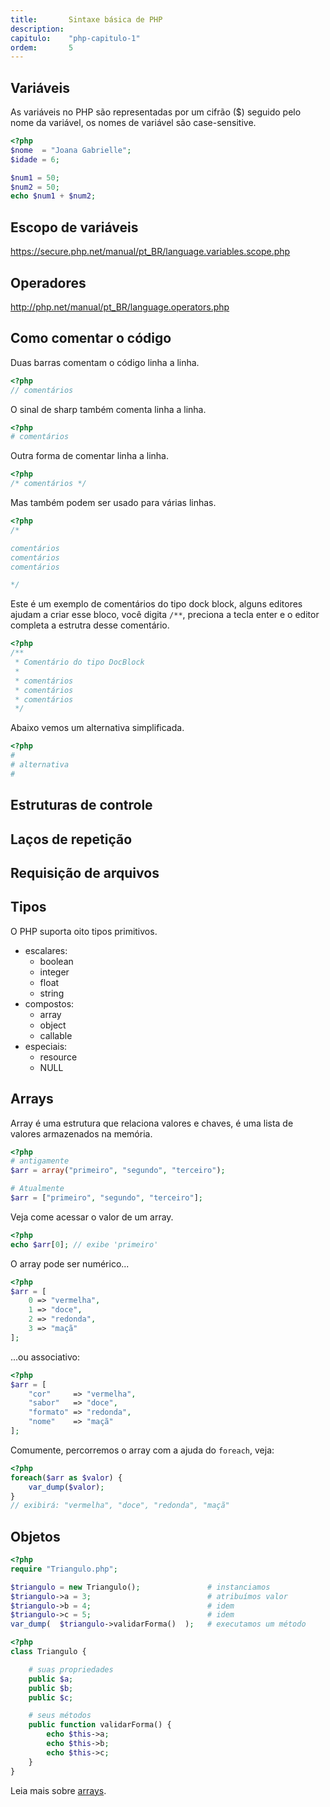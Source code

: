 ```yaml
---
title:       Sintaxe básica de PHP
description: 
capitulo:    "php-capitulo-1"
ordem:       5
---
```


## Variáveis

As variáveis no PHP são representadas por um cifrão ($) seguido pelo nome da variável, os nomes de variável são 
case-sensitive. 

```php
<?php
$nome  = "Joana Gabrielle";
$idade = 6;

$num1 = 50;
$num2 = 50;
echo $num1 + $num2;
```


## Escopo de variáveis

https://secure.php.net/manual/pt_BR/language.variables.scope.php



## Operadores

http://php.net/manual/pt_BR/language.operators.php



## Como comentar o código

Duas barras comentam o código linha a linha.

```php
<?php
// comentários
```

O sinal de sharp também comenta linha a linha.

```php
<?php
# comentários
```

Outra forma de comentar linha a linha.

```php
<?php
/* comentários */
```

Mas também podem ser usado para várias linhas.

```php
<?php
/*

comentários
comentários
comentários

*/
```

Este é um exemplo de comentários do tipo dock block, alguns editores ajudam a criar esse bloco, você digita `/**`, 
preciona a tecla enter e o editor completa a estrutra desse comentário.

```php
<?php
/**
 * Comentário do tipo DocBlock
 *
 * comentários
 * comentários
 * comentários
 */
```

Abaixo vemos um alternativa simplificada.

```php
<?php
#
# alternativa 
#
```

## Estruturas de controle

## Laços de repetição

## Requisição de arquivos


## Tipos

O PHP suporta oito tipos primitivos.

- escalares:
    + boolean
    + integer
    + float
    + string
- compostos:
    + array
    + object
    + callable
- especiais:
    + resource
    + NULL


## Arrays

Array é uma estrutura que relaciona valores e chaves, é uma lista de valores armazenados na memória.

```php
<?php
# antigamente
$arr = array("primeiro", "segundo", "terceiro");

# Atualmente
$arr = ["primeiro", "segundo", "terceiro"];
```

Veja come acessar o valor de um array.

```php
<?php
echo $arr[0]; // exibe 'primeiro'
```

O array pode ser numérico...

```php
<?php
$arr = [
    0 => "vermelha",
    1 => "doce",
    2 => "redonda",
    3 => "maçã"
];
```

...ou associativo:

```php
<?php
$arr = [
    "cor"     => "vermelha",
    "sabor"   => "doce",
    "formato" => "redonda",
    "nome"    => "maçã"
];
```

Comumente, percorremos o array com a ajuda do `foreach`, veja:

```php
<?php
foreach($arr as $valor) {
    var_dump($valor);
}
// exibirá: "vermelha", "doce", "redonda", "maçã"
```




## Objetos

```php
<?php
require "Triangulo.php";

$triangulo = new Triangulo();               # instanciamos
$triangulo->a = 3;                          # atribuímos valor
$triangulo->b = 4;                          # idem
$triangulo->c = 5;                          # idem
var_dump(  $triangulo->validarForma()  );   # executamos um método
```


```php
<?php
class Triangulo {

    # suas propriedades
    public $a;
    public $b;
    public $c;

    # seus métodos
    public function validarForma() {
        echo $this->a;
        echo $this->b;
        echo $this->c;
    }
}
```



Leia mais sobre [arrays](/php/criando-e-iterando-um-array-em-php/).